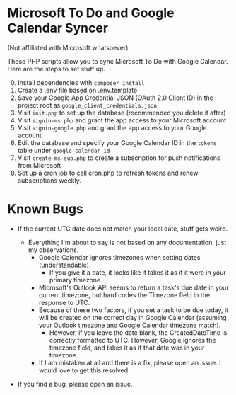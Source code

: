 # Microsoft To Do and Google Calendar Syncer
(Not affiliated with Microsoft whatsoever)

These PHP scripts allow you to sync Microsoft To Do with Google Calendar. Here are the steps to set stuff up.

0. Install dependencies with `composer install`
1. Create a .env file based on .env.template
2. Save your Google App Credential JSON (OAuth 2.0 Client ID) in the project root as `google_client_credentials.json`
3. Visit `init.php` to set up the database (recommended you delete it after)
4. Visit `signin-ms.php` and grant the app access to your Microsoft account
5. Visit `signin-google.php` and grant the app access to your Google account
6. Edit the database and specify your Google Calendar ID in the `tokens` table under `google_calendar_id`
7. Visit `create-ms-sub.php` to create a subscription for push notifications from Microsoft
8. Set up a cron job to call cron.php to refresh tokens and renew subscriptions weekly.

# Known Bugs
- If the current UTC date does not match your local date, stuff gets weird.
    - Everything I'm about to say is not based on any documentation, just my observations.
        - Google Calendar ignores timezones when setting dates (understandable).
            - If you give it a date, it looks like it takes it as if it were in your primary timezone.
        - Microsoft's Outlook API seems to return a task's due date in your current timezone, but hard codes the Timezone field in the response to UTC.
        - Because of these two factors, if you set a task to be due today, it will be created on the correct day in Google Calendar (assuming your Outlook timezone and Google Calendar timezone match).
            - However, if you leave the date blank, the CreatedDateTime is correctly formatted to UTC. However, Google ignores the timezone field, and takes it as if that date was in your timezone.
        - If I am mistaken at all and there is a fix, please open an issue. I would love to get this resolved.
        
- If you find a bug, please open an issue.